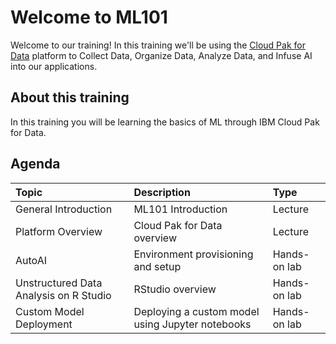 # Welcome to ML101

Welcome to our training! In this training we'll be using the [Cloud Pak for Data](https://dataplatform.cloud.ibm.com/docs/content/wsj/getting-started/overview-cpdaas.html?context=analytics) platform to Collect Data, Organize Data, Analyze Data, and Infuse AI into our applications.

## About this training

In this training you will be learning the basics of ML through IBM Cloud Pak for Data.

## Agenda

| Topic | Description | Type |
| :--- | :--- | :--- |
| General Introduction | ML101 Introduction | Lecture |
| Platform Overview | Cloud Pak for Data overview | Lecture |
| AutoAI | Environment provisioning and setup | Hands-on lab |
| Unstructured Data Analysis on R Studio | RStudio overview | Hands-on lab |
| Custom Model Deployment | Deploying a custom model using Jupyter notebooks | Hands-on lab |

